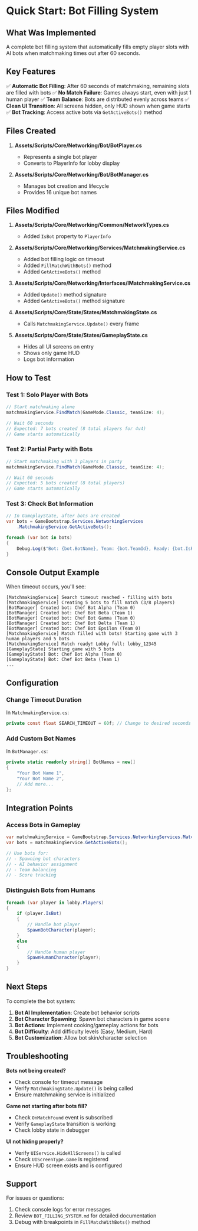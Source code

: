 # Quick Start: Bot Filling System

## What Was Implemented

A complete bot filling system that automatically fills empty player slots with AI bots when matchmaking times out after 60 seconds.

## Key Features

✅ **Automatic Bot Filling**: After 60 seconds of matchmaking, remaining slots are filled with bots
✅ **No Match Failure**: Games always start, even with just 1 human player
✅ **Team Balance**: Bots are distributed evenly across teams
✅ **Clean UI Transition**: All screens hidden, only HUD shown when game starts
✅ **Bot Tracking**: Access active bots via `GetActiveBots()` method

## Files Created

1. **Assets/Scripts/Core/Networking/Bot/BotPlayer.cs**
   - Represents a single bot player
   - Converts to PlayerInfo for lobby display

2. **Assets/Scripts/Core/Networking/Bot/BotManager.cs**
   - Manages bot creation and lifecycle
   - Provides 16 unique bot names

## Files Modified

1. **Assets/Scripts/Core/Networking/Common/NetworkTypes.cs**
   - Added `IsBot` property to `PlayerInfo`

2. **Assets/Scripts/Core/Networking/Services/MatchmakingService.cs**
   - Added bot filling logic on timeout
   - Added `FillMatchWithBots()` method
   - Added `GetActiveBots()` method

3. **Assets/Scripts/Core/Networking/Interfaces/IMatchmakingService.cs**
   - Added `Update()` method signature
   - Added `GetActiveBots()` method signature

4. **Assets/Scripts/Core/State/States/MatchmakingState.cs**
   - Calls `MatchmakingService.Update()` every frame

5. **Assets/Scripts/Core/State/States/GameplayState.cs**
   - Hides all UI screens on entry
   - Shows only game HUD
   - Logs bot information

## How to Test

### Test 1: Solo Player with Bots
```csharp
// Start matchmaking alone
matchmakingService.FindMatch(GameMode.Classic, teamSize: 4);

// Wait 60 seconds
// Expected: 7 bots created (8 total players for 4v4)
// Game starts automatically
```

### Test 2: Partial Party with Bots
```csharp
// Start matchmaking with 3 players in party
matchmakingService.FindMatch(GameMode.Classic, teamSize: 4);

// Wait 60 seconds
// Expected: 5 bots created (8 total players)
// Game starts automatically
```

### Test 3: Check Bot Information
```csharp
// In GameplayState, after bots are created
var bots = GameBootstrap.Services.NetworkingServices
    .MatchmakingService.GetActiveBots();

foreach (var bot in bots)
{
    Debug.Log($"Bot: {bot.BotName}, Team: {bot.TeamId}, Ready: {bot.IsReady}");
}
```

## Console Output Example

When timeout occurs, you'll see:
```
[MatchmakingService] Search timeout reached - filling with bots
[MatchmakingService] Creating 5 bots to fill match (3/8 players)
[BotManager] Created bot: Chef Bot Alpha (Team 0)
[BotManager] Created bot: Chef Bot Beta (Team 1)
[BotManager] Created bot: Chef Bot Gamma (Team 0)
[BotManager] Created bot: Chef Bot Delta (Team 1)
[BotManager] Created bot: Chef Bot Epsilon (Team 0)
[MatchmakingService] Match filled with bots! Starting game with 3 human players and 5 bots
[MatchmakingService] Match ready! Lobby full: lobby_12345
[GameplayState] Starting game with 5 bots
[GameplayState] Bot: Chef Bot Alpha (Team 0)
[GameplayState] Bot: Chef Bot Beta (Team 1)
...
```

## Configuration

### Change Timeout Duration
In `MatchmakingService.cs`:
```csharp
private const float SEARCH_TIMEOUT = 60f; // Change to desired seconds
```

### Add Custom Bot Names
In `BotManager.cs`:
```csharp
private static readonly string[] BotNames = new[]
{
    "Your Bot Name 1",
    "Your Bot Name 2",
    // Add more...
};
```

## Integration Points

### Access Bots in Gameplay
```csharp
var matchmakingService = GameBootstrap.Services.NetworkingServices.MatchmakingService;
var bots = matchmakingService.GetActiveBots();

// Use bots for:
// - Spawning bot characters
// - AI behavior assignment
// - Team balancing
// - Score tracking
```

### Distinguish Bots from Humans
```csharp
foreach (var player in lobby.Players)
{
    if (player.IsBot)
    {
        // Handle bot player
        SpawnBotCharacter(player);
    }
    else
    {
        // Handle human player
        SpawnHumanCharacter(player);
    }
}
```

## Next Steps

To complete the bot system:

1. **Bot AI Implementation**: Create bot behavior scripts
2. **Bot Character Spawning**: Spawn bot characters in game scene
3. **Bot Actions**: Implement cooking/gameplay actions for bots
4. **Bot Difficulty**: Add difficulty levels (Easy, Medium, Hard)
5. **Bot Customization**: Allow bot skin/character selection

## Troubleshooting

**Bots not being created?**
- Check console for timeout message
- Verify `MatchmakingState.Update()` is being called
- Ensure matchmaking service is initialized

**Game not starting after bots fill?**
- Check `OnMatchFound` event is subscribed
- Verify `GameplayState` transition is working
- Check lobby state in debugger

**UI not hiding properly?**
- Verify `UIService.HideAllScreens()` is called
- Check `UIScreenType.Game` is registered
- Ensure HUD screen exists and is configured

## Support

For issues or questions:
1. Check console logs for error messages
2. Review `BOT_FILLING_SYSTEM.md` for detailed documentation
3. Debug with breakpoints in `FillMatchWithBots()` method
